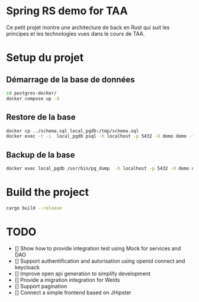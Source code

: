 # Spring RS demo for TAA

Ce petit projet montre une architecture de back en Rust qui suit les principes et les technologies vues dans le cours de TAA. 





# Setup du projet

## Démarrage de la base de données

```bash
cd postgres-docker/
docker compose up -d 
```

## Restore de la base

```bash
docker cp ../schema.sql local_pgdb:/tmp/schema.sql
docker exec -t -i  local_pgdb psql -h localhost -p 5432 -U demo demo -f /tmp/schema.sql
```

## Backup de la base

```bash
docker exec local_pgdb /usr/bin/pg_dump  -h localhost -p 5432 -U demo demo > schema.sql
```

# Build the project

```bash
cargo build --release
```


# TODO

- [] Show how to provide integration test using Mock for services and DAO
- [] Support authentification and autorisation using openid connect and keycloack
- [] Improve open api generation to simplify development
- [] Provide a migration integration for Welds
- [] Support pagination
- [] Connect a simple frontend based on JHipster
